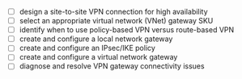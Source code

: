 
- [ ] design a site-to-site VPN connection for high availability
- [ ] select an appropriate virtual network (VNet) gateway SKU
- [ ] identify when to use policy-based VPN versus route-based VPN
- [ ] create and configure a local network gateway
- [ ] create and configure an IPsec/IKE policy
- [ ] create and configure a virtual network gateway
- [ ] diagnose and resolve VPN gateway connectivity issues
